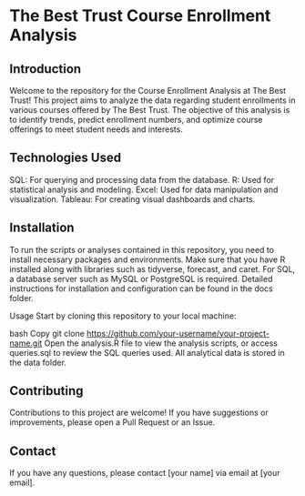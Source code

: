 # The Best Trust Course Enrollment Analysis
## Introduction
Welcome to the repository for the Course Enrollment Analysis at The Best Trust! This project aims to analyze the data regarding student enrollments in various courses offered by The Best Trust. The objective of this analysis is to identify trends, predict enrollment numbers, and optimize course offerings to meet student needs and interests.

## Technologies Used
SQL: For querying and processing data from the database.
R: Used for statistical analysis and modeling.
Excel: Used for data manipulation and visualization.
Tableau: For creating visual dashboards and charts.
## Installation
To run the scripts or analyses contained in this repository, you need to install necessary packages and environments. Make sure that you have R installed along with libraries such as tidyverse, forecast, and caret. For SQL, a database server such as MySQL or PostgreSQL is required. Detailed instructions for installation and configuration can be found in the docs folder.

Usage
Start by cloning this repository to your local machine:

bash
Copy
git clone https://github.com/your-username/your-project-name.git
Open the analysis.R file to view the analysis scripts, or access queries.sql to review the SQL queries used. All analytical data is stored in the data folder.

## Contributing
Contributions to this project are welcome! If you have suggestions or improvements, please open a Pull Request or an Issue.

## Contact
If you have any questions, please contact [your name] via email at [your email].

